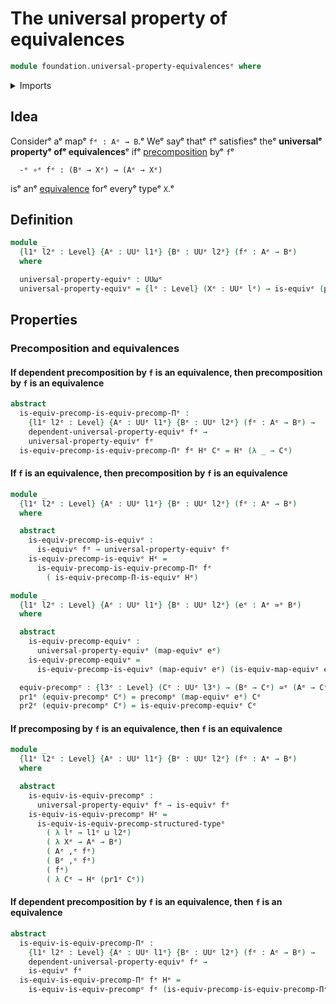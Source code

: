 # The universal property of equivalences

```agda
module foundation.universal-property-equivalencesᵉ where
```

<details><summary>Imports</summary>

```agda
open import foundation.dependent-pair-typesᵉ
open import foundation.dependent-universal-property-equivalencesᵉ
open import foundation.precomposition-functions-into-subuniversesᵉ
open import foundation.universe-levelsᵉ

open import foundation-core.equivalencesᵉ
open import foundation-core.precomposition-functionsᵉ
```

</details>

## Idea

Considerᵉ aᵉ mapᵉ `fᵉ : Aᵉ → B`.ᵉ Weᵉ sayᵉ thatᵉ `f`ᵉ satisfiesᵉ theᵉ **universalᵉ propertyᵉ
ofᵉ equivalences**ᵉ ifᵉ
[precomposition](foundation-core.precomposition-functions.mdᵉ) byᵉ `f`ᵉ

```text
  -ᵉ ∘ᵉ fᵉ : (Bᵉ → Xᵉ) → (Aᵉ → Xᵉ)
```

isᵉ anᵉ [equivalence](foundation-core.equivalences.mdᵉ) forᵉ everyᵉ typeᵉ `X`.ᵉ

## Definition

```agda
module _
  {l1ᵉ l2ᵉ : Level} {Aᵉ : UUᵉ l1ᵉ} {Bᵉ : UUᵉ l2ᵉ} (fᵉ : Aᵉ → Bᵉ)
  where

  universal-property-equivᵉ : UUωᵉ
  universal-property-equivᵉ = {lᵉ : Level} (Xᵉ : UUᵉ lᵉ) → is-equivᵉ (precompᵉ fᵉ Xᵉ)
```

## Properties

### Precomposition and equivalences

#### If dependent precomposition by `f` is an equivalence, then precomposition by `f` is an equivalence

```agda
abstract
  is-equiv-precomp-is-equiv-precomp-Πᵉ :
    {l1ᵉ l2ᵉ : Level} {Aᵉ : UUᵉ l1ᵉ} {Bᵉ : UUᵉ l2ᵉ} (fᵉ : Aᵉ → Bᵉ) →
    dependent-universal-property-equivᵉ fᵉ →
    universal-property-equivᵉ fᵉ
  is-equiv-precomp-is-equiv-precomp-Πᵉ fᵉ Hᵉ Cᵉ = Hᵉ (λ _ → Cᵉ)
```

#### If `f` is an equivalence, then precomposition by `f` is an equivalence

```agda
module _
  {l1ᵉ l2ᵉ : Level} {Aᵉ : UUᵉ l1ᵉ} {Bᵉ : UUᵉ l2ᵉ} (fᵉ : Aᵉ → Bᵉ)
  where

  abstract
    is-equiv-precomp-is-equivᵉ :
      is-equivᵉ fᵉ → universal-property-equivᵉ fᵉ
    is-equiv-precomp-is-equivᵉ Hᵉ =
      is-equiv-precomp-is-equiv-precomp-Πᵉ fᵉ
        ( is-equiv-precomp-Π-is-equivᵉ Hᵉ)

module _
  {l1ᵉ l2ᵉ : Level} {Aᵉ : UUᵉ l1ᵉ} {Bᵉ : UUᵉ l2ᵉ} (eᵉ : Aᵉ ≃ᵉ Bᵉ)
  where

  abstract
    is-equiv-precomp-equivᵉ :
      universal-property-equivᵉ (map-equivᵉ eᵉ)
    is-equiv-precomp-equivᵉ =
      is-equiv-precomp-is-equivᵉ (map-equivᵉ eᵉ) (is-equiv-map-equivᵉ eᵉ)

  equiv-precompᵉ : {l3ᵉ : Level} (Cᵉ : UUᵉ l3ᵉ) → (Bᵉ → Cᵉ) ≃ᵉ (Aᵉ → Cᵉ)
  pr1ᵉ (equiv-precompᵉ Cᵉ) = precompᵉ (map-equivᵉ eᵉ) Cᵉ
  pr2ᵉ (equiv-precompᵉ Cᵉ) = is-equiv-precomp-equivᵉ Cᵉ
```

#### If precomposing by `f` is an equivalence, then `f` is an equivalence

```agda
module _
  {l1ᵉ l2ᵉ : Level} {Aᵉ : UUᵉ l1ᵉ} {Bᵉ : UUᵉ l2ᵉ} (fᵉ : Aᵉ → Bᵉ)
  where

  abstract
    is-equiv-is-equiv-precompᵉ :
      universal-property-equivᵉ fᵉ → is-equivᵉ fᵉ
    is-equiv-is-equiv-precompᵉ Hᵉ =
      is-equiv-is-equiv-precomp-structured-typeᵉ
        ( λ lᵉ → l1ᵉ ⊔ l2ᵉ)
        ( λ Xᵉ → Aᵉ → Bᵉ)
        ( Aᵉ ,ᵉ fᵉ)
        ( Bᵉ ,ᵉ fᵉ)
        ( fᵉ)
        ( λ Cᵉ → Hᵉ (pr1ᵉ Cᵉ))
```

#### If dependent precomposition by `f` is an equivalence, then `f` is an equivalence

```agda
abstract
  is-equiv-is-equiv-precomp-Πᵉ :
    {l1ᵉ l2ᵉ : Level} {Aᵉ : UUᵉ l1ᵉ} {Bᵉ : UUᵉ l2ᵉ} (fᵉ : Aᵉ → Bᵉ) →
    dependent-universal-property-equivᵉ fᵉ →
    is-equivᵉ fᵉ
  is-equiv-is-equiv-precomp-Πᵉ fᵉ Hᵉ =
    is-equiv-is-equiv-precompᵉ fᵉ (is-equiv-precomp-is-equiv-precomp-Πᵉ fᵉ Hᵉ)
```